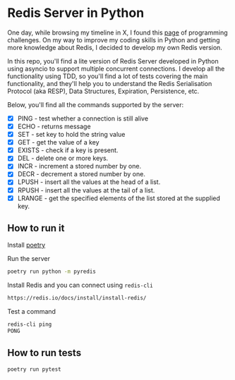 # Redis Server in Python

One day, while browsing my timeline in X, I found this [page](https://codingchallenges.fyi/challenges/challenge-redis/) of programming challenges. 
On my way to improve my coding skills in Python and getting more knowledge about Redis, I decided to develop my own Redis version.

In this repo, you'll find a lite version of Redis Server developed in Python using asyncio to support multiple concurrent connections.
I develop all the functionality using TDD, so you'll find a lot of tests covering the main functionality, and they'll help you to understand the Redis Serialisation Protocol (aka RESP), Data Structures, Expiration, Persistence, etc. 

Below, you'll find all the commands supported by the server:

- [x] PING - test whether a connection is still alive
- [x] ECHO - returns message
- [x] SET - set key to hold the string value
- [x] GET - get the value of a key
- [x] EXISTS - check if a key is present.
- [x] DEL - delete one or more keys.
- [x] INCR - increment a stored number by one.
- [x] DECR - decrement a stored number by one.
- [x] LPUSH - insert all the values at the head of a list.
- [x] RPUSH - insert all the values at the tail of a list.
- [x] LRANGE - get the specified elements of the list stored at the supplied key.

## How to run it

Install [poetry](https://python-poetry.org/docs/#installation) 

Run the server

```cmd
poetry run python -m pyredis 
```

Install Redis and you can connect using `redis-cli`

```cmd
https://redis.io/docs/install/install-redis/
```

Test a command

```cmd
redis-cli ping
PONG
```

## How to run tests

```cdm
poetry run pytest
```




